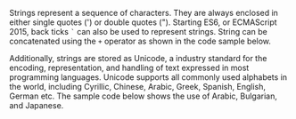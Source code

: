 Strings represent a sequence of characters. They are always enclosed in either single quotes (') or double quotes ("). Starting ES6, or ECMAScript 2015, back ticks <code>\`</code> can also be used to represent strings. String can be concatenated using the `+` operator as shown in the code sample below. 

Additionally, strings are stored as Unicode, a industry standard for the encoding, representation, and handling of text expressed in most programming languages. Unicode supports all commonly used alphabets in the world, including Cyrillic, Chinese, Arabic, Greek, Spanish, English, German etc. The sample code below shows the use of Arabic, Bulgarian, and Japanese.